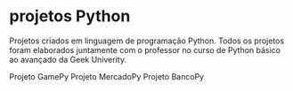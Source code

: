 # projetos Python
Projetos criados em linguagem de programação Python. Todos os projetos foram elaborados juntamente com o professor no curso de Python básico ao avançado da Geek Univerity.

Projeto GamePy
Projeto MercadoPy
Projeto BancoPy


